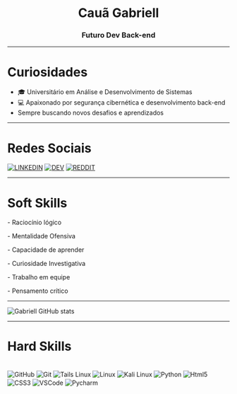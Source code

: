 <h1 align="center">Cauã Gabriell</h1>
<h3 align="center">Futuro Dev Back-end</h3>

---

# Curiosidades

- 🎓 Universitário em Análise e Desenvolvimento de Sistemas
- 💻 Apaixonado por segurança cibernética e desenvolvimento back-end
-  Sempre buscando novos desafios e aprendizados

---

# Redes Sociais

[![LINKEDIN](https://img.shields.io/badge/linkedin-%230077B5.svg?style=for-the-badge&logo=linkedin&logoColor=white)](www.linkedin.com/in/cauã-gabriell-956094356)
[![DEV](https://img.shields.io/badge/dev.to-0A0A0A?style=for-the-badge&logo=dev.to&logoColor=white)](https://dev.to/cau_gabriell_61393d51c81)
[![REDDIT](https://img.shields.io/badge/Reddit-%23FF4500.svg?style=for-the-badge&logo=Reddit&logoColor=white)](https://www.reddit.com/user/CryAdministrative125/)

---

# Soft Skills

<p>- Raciocínio lógico</p>
<p>- Mentalidade Ofensiva</p>
<p>- Capacidade de aprender</p>
<p>- Curiosidade Investigativa</p>
<p>- Trabalho em equipe</p>
<p>- Pensamento crítico</p>

---

![Gabriell GitHub stats](https://github-readme-stats.vercel.app/api?username=alvsgabriellk&show_icons=true&theme=merko)

---

# Hard Skills

<div style="display: inline_block"><br/>
  <img align="center" alt="GitHub" src="https://img.shields.io/badge/github-%23121011.svg?style=for-the-badge&logo=github&logoColor=white" />
  <img align="center" alt="Git" src="https://img.shields.io/badge/git-%23F05033.svg?style=for-the-badge&logo=git&logoColor=white" />
  <img align="center" alt="Tails Linux" src="https://img.shields.io/badge/Tails%20-56347C?&style=for-the-badge&logo=tails&logoColor=white" />
  <img align="center" alt="Linux" src="https://img.shields.io/badge/Linux-FCC624?style=for-the-badge&logo=linux&logoColor=black" />
  <img align="center" alt="Kali Linux" src="https://img.shields.io/badge/Kali-268BEE?style=for-the-badge&logo=kalilinux&logoColor=white" />
  <img align="center" alt="Python" src="https://img.shields.io/badge/python-3670A0?style=for-the-badge&logo=python&logoColor=ffdd54" />
  <img align="center" alt="Html5" src="https://img.shields.io/badge/html5-%23E34F26.svg?style=for-the-badge&logo=html5&logoColor=white" />
  <img align="center" alt="CSS3" src="https://img.shields.io/badge/css3-%231572B6.svg?style=for-the-badge&logo=css3&logoColor=white" />
  <img align="center" alt="VSCode" src="https://img.shields.io/badge/Visual%20Studio%20Code-0078d7.svg?style=for-the-badge&logo=visual-studio-code&logoColor=white" />
  <img align="center" alt="Pycharm" src="https://img.shields.io/badge/pycharm-143?style=for-the-badge&logo=pycharm&logoColor=black&color=black&labelColor=green)" />
</div><br/>
